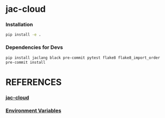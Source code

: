 # **jac-cloud**

### Installation
```bash
pip install -e .
```
### Dependencies for Devs
```bash
pip install jaclang black pre-commit pytest flake8 flake8_import_order flake8_docstrings flake8_comprehensions flake8_bugbear flake8_annotations pep8_naming flake8_simplify mypy pytest
pre-commit install
```
# **REFERENCES**
### [**jac-cloud**](./docs/Jaseci.md)
### [**Environment Variables**](./docs/Environment-Variables.md)